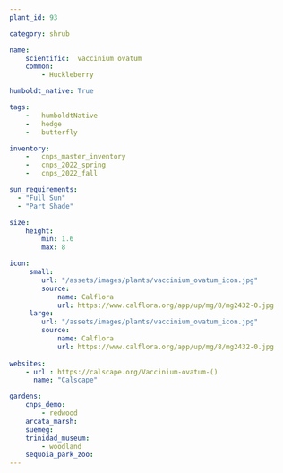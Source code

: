 ```yaml
---
plant_id: 93

category: shrub

name: 
    scientific:  vaccinium ovatum 
    common:  
        - Huckleberry

humboldt_native: True

tags: 
    -   humboldtNative
    -   hedge
    -   butterfly 

inventory: 
    -   cnps_master_inventory
    -   cnps_2022_spring
    -   cnps_2022_fall

sun_requirements:
  - "Full Sun"
  - "Part Shade"

size:
    height: 
        min: 1.6
        max: 8

icon: 
     small: 
        url: "/assets/images/plants/vaccinium_ovatum_icon.jpg"
        source:
            name: Calflora
            url: https://www.calflora.org/app/up/mg/8/mg2432-0.jpg 
     large: 
        url: "/assets/images/plants/vaccinium_ovatum_icon.jpg"
        source: 
            name: Calflora
            url: https://www.calflora.org/app/up/mg/8/mg2432-0.jpg 
 
websites:
    - url : https://calscape.org/Vaccinium-ovatum-() 
      name: "Calscape"

gardens:
    cnps_demo:
        - redwood
    arcata_marsh:
    suemeg:
    trinidad_museum:
        - woodland
    sequoia_park_zoo: 
---
```

